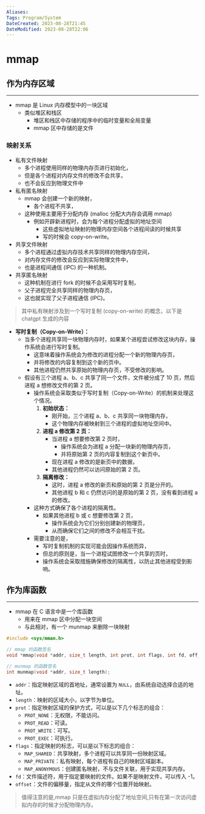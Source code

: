 ```yaml
---
Aliases: 
Tags: Program/System 
DateCreated: 2023-08-28T21:45
DateModified: 2023-08-28T22:06
---
```

# mmap

## 作为内存区域
---
- mmap 是 Linux 内存模型中的一块区域
	- 类似堆区和栈区
		- 堆区和栈区中存储的程序中的临时变量和全局变量
		- mmap 区中存储的是文件

### 映射关系

- 私有文件映射
	- 多个进程使用同样的物理内存页进行初始化，
	- 但是各个进程对内存文件的修改不会共享，
	- 也不会反应到物理文件中
- 私有匿名映射
	- mmap 会创建一个新的映射，
		- 各个进程不共享，
	- 这种使用主要用于分配内存 (malloc 分配大内存会调用 mmap)
		- 例如开辟新进程时，会为每个进程分配虚拟的地址空间
			- 这些虚拟地址映射的物理内存空间各个进程间读的时候共享
			- 写的时候会 copy-on-write。
- 共享文件映射
	- 多个进程通过虚拟内存技术共享同样的物理内存空间，
	- 对内存文件的修改会反应到实际物理文件中，
	- 也是进程间通信 (IPC) 的一种机制。
- 共享匿名映射
	- 这种机制在进行 fork 的时候不会采用写时复制，
	- 父子进程完全共享同样的物理内存页，
	- 这也就实现了父子进程通信 (IPC)。

> 其中私有映射涉及到一个写时复制 (copy-on-write) 的概念，以下是 chatgpt 生成的内容

- **写时复制（Copy-on-Write）：**
	- 当多个进程共享同一块物理内存时，如果某个进程尝试修改这块内存，操作系统会进行写时复制。
		- 这意味着操作系统会为修改的进程分配一个新的物理内存页，
		- 并将修改的内容复制到这个新的页中。
		- 其他进程仍然共享原始的物理内存页，不受修改的影响。
	- 假设有三个进程 a、b、c 共享了同一个文件，文件被分成了 10 页，然后进程 a 想修改文件的第 2 页。
		- 操作系统会采取类似于写时复制（Copy-on-Write）的机制来处理这个情况。
			1. **初始状态：**
				- 刚开始，三个进程 a、b、c 共享同一块物理内存，
				- 这个物理内存被映射到三个进程的虚拟地址空间中。
			2. **进程 a 修改第 2 页：**
				- 当进程 a 想要修改第 2 页时，
					- 操作系统会为进程 a 分配一块新的物理内存页，
					- 并将原始第 2 页的内容复制到这个新页中。
				- 现在进程 a 修改的是新页中的数据，
				- 其他进程仍然可以访问原始的第 2 页。
			3. **隔离修改：**
				- 这时，进程 a 修改的新页和原始的第 2 页是分开的。
				- 其他进程 b 和 c 仍然访问的是原始的第 2 页，没有看到进程 a 的修改。
		- 这种方式确保了各个进程的隔离性。
			- 如果其他进程 b 或 c 想要修改第 2 页，
				- 操作系统会为它们分别创建新的物理页，
				- 从而确保它们之间的修改不会相互干扰。
		- 需要注意的是，
			- 写时复制机制的实现可能会因操作系统而异，
			- 但总的原则是，当一个进程试图修改一个共享的页时，
			- 操作系统会采取措施确保修改的隔离性，以防止其他进程受到影响。

## 作为库函数
---
- mmap 在 C 语言中是一个库函数
	- 用来在 mmap 区中分配一块空间
	- 与此相对，有一个 munmap 来删除一块映射

```c
#include <sys/mman.h>

// mmap 的函数签名
void *mmap(void *addr, size_t length, int prot, int flags, int fd, off_t offset);

// munmap 的函数签名
int munmap(void *addr, size_t length);
```

- `addr`：指定映射区域的首地址，通常设置为 `NULL`，由系统自动选择合适的地址。
- `length`：映射的区域大小，以字节为单位。
- `prot`：指定映射区域的保护方式，可以是以下几个标志的组合：
	- `PROT_NONE`：无权限，不能访问。
	- `PROT_READ`：可读。
	- `PROT_WRITE`：可写。
	- `PROT_EXEC`：可执行。
- `flags`：指定映射的标志，可以是以下标志的组合：
	- `MAP_SHARED`：共享映射，多个进程可以共享同一份映射区域。
	- `MAP_PRIVATE`：私有映射，每个进程有自己的映射区域副本。
	- `MAP_ANONYMOUS`：创建匿名映射，不与文件关联，用于实现共享内存。
- `fd`：文件描述符，用于指定要映射的文件。如果不是映射文件，可以传入 -1。
- `offset`：文件的偏移量，指定从文件的哪个位置开始映射。

> 值得注意的是,mmap 只是在虚拟内存分配了地址空间,只有在第一次访问虚拟内存的时候才分配物理内存。
